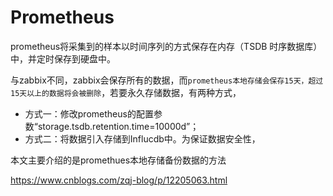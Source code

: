 # Prometheus

prometheus将采集到的样本以时间序列的方式保存在内存（TSDB 时序数据库）中，并定时保存到硬盘中。

与zabbix不同，zabbix会保存所有的数据，而`prometheus本地存储会保存15天，超过15天以上的数据将会被删除`，若要永久存储数据，有两种方式，

- 方式一：修改prometheus的配置参数“storage.tsdb.retention.time=10000d”；
- 方式二：将数据引入存储到Influcdb中。为保证数据安全性，
 
本文主要介绍的是promethues本地存储备份数据的方法

https://www.cnblogs.com/zqj-blog/p/12205063.html